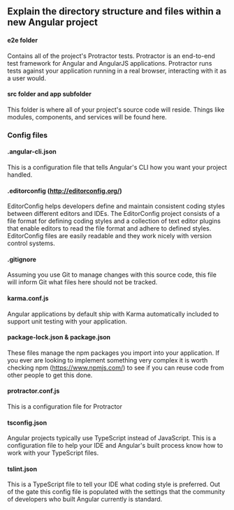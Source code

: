 ## Explain the directory structure and files within a new Angular project

#### e2e folder
Contains all of the project's Protractor tests.  Protractor is an end-to-end test framework for Angular and AngularJS applications. Protractor runs tests against your application running in a real browser, interacting with it as a user would.

#### src folder and app subfolder
This folder is where all of your project's source code will reside.  Things like modules, components, and services will be found here.

### Config files

#### .angular-cli.json
This is a configuration file that tells Angular's CLI how you want your project handled.

#### .editorconfig (http://editorconfig.org/)
EditorConfig helps developers define and maintain consistent coding styles between different editors and IDEs. The EditorConfig project consists of a file format for defining coding styles and a collection of text editor plugins that enable editors to read the file format and adhere to defined styles. EditorConfig files are easily readable and they work nicely with version control systems.

#### .gitignore
Assuming you use Git to manage changes with this source code, this file will inform Git what files here should not be tracked.

#### karma.conf.js
Angular applications by default ship with Karma automatically included to support unit testing with your application.

#### package-lock.json & package.json
These files manage the npm packages you import into your application.  If you ever are looking to implement something very complex it is worth checking npm (https://www.npmjs.com/) to see if you can reuse code from other people to get this done.

#### protractor.conf.js
This is a configuration file for Protractor

#### tsconfig.json
Angular projects typically use TypeScript instead of JavaScript.  This is a configuration file to help your IDE and Angular's built process know how to work with your TypeScript files.

#### tslint.json
This is a TypeScript file to tell your IDE what coding style is preferred.  Out of the gate this config file is populated with the settings that the community of developers who built Angular currently is standard.